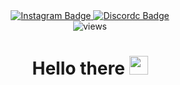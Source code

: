 <div id="header" align="center">
  <!-- <img src="" alt="me" width="100"/> -->
  <div id="badges">
    <a href="https://www.instagram.com/_andreyperunov_/">
      <img src="https://img.shields.io/badge/Instagram-E4405F?style=for-the-badge&logo=instagram&logoColor=white" alt="Instagram Badge"/>
    </a>
    <a href="https://discordapp.com/users/290555006556569600.">
      <img src="https://img.shields.io/badge/Discord-%235865F2.svg?style=for-the-badge&logo=discord&logoColor=white" alt="Discordc Badge"/>
    </a>
  </div>
  <img src="https://komarev.com/ghpvc/?username=AndreyPerunov&style=flat-square&color=blue" alt="views"/>
  <h1>
    Hello there
    <img src="https://media.giphy.com/media/hvRJCLFzcasrR4ia7z/giphy.gif" width="30px"/>
  </h1>
</div>
